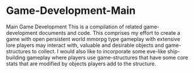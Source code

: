 # Game-Development-Main
Main Game Development
This is a compilation of related game-development documents and code. This comprises my effort to create a game with open persistent world mmorpg type gameplay with extensive lore players may interact with, valuable and desirable objects and game-structures to collect. I would also like to incorporate some eve-like ship-building gameplay where players use game-structures that have some core stats that are modified by objects players add to the structure.
